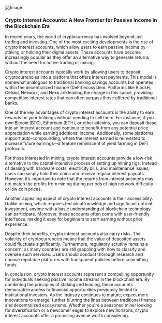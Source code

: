 
![Image](https://github.com/user-attachments/assets/31692037-0104-4703-abd1-696b6a7dd41b)
### Crypto Interest Accounts: A New Frontier for Passive Income in the Blockchain Era

In recent years, the world of cryptocurrency has evolved beyond just trading and investing. One of the most exciting developments is the rise of crypto interest accounts, which allow users to earn passive income by staking or holding their digital assets. These accounts have become increasingly popular as they offer an alternative way to generate returns without the need for active trading or mining.

Crypto interest accounts typically work by allowing users to deposit cryptocurrencies into a platform that offers interest payments. This model is somewhat analogous to traditional banking savings accounts but operates within the decentralized finance (DeFi) ecosystem. Platforms like BlockFi, Celsius Network, and Nexo are leading the charge in this space, providing competitive interest rates that can often surpass those offered by traditional banks.

One of the key advantages of crypto interest accounts is the ability to earn rewards on your holdings without needing to sell them. For instance, if you own Bitcoin (BTC), Ethereum (ETH), or other altcoins, you can deposit these into an interest account and continue to benefit from any potential price appreciation while earning additional income. Additionally, some platforms support auto-compounding, where the interest earned is reinvested to increase future earnings—a feature reminiscent of yield farming in DeFi protocols.

For those interested in mining, crypto interest accounts provide a low-risk alternative to the capital-intensive process of setting up mining rigs. Instead of dealing with hardware costs, electricity bills, and maintenance issues, users can simply hold their coins and receive regular interest payouts. However, it’s important to note that the returns from interest accounts may not match the profits from mining during periods of high network difficulty or low coin prices.

Another appealing aspect of crypto interest accounts is their accessibility. Unlike mining, which requires technical knowledge and significant upfront investment, anyone with a basic understanding of blockchain technology can participate. Moreover, these accounts often come with user-friendly interfaces, making it easy for beginners to start earning without prior experience.

Despite their benefits, crypto interest accounts also carry risks. The volatility of cryptocurrencies means that the value of deposited assets could fluctuate significantly. Furthermore, regulatory scrutiny remains a concern, as many countries are still grappling with how to classify and oversee such services. Users should conduct thorough research and choose reputable platforms with transparent policies before committing funds.

In conclusion, crypto interest accounts represent a compelling opportunity for individuals seeking passive income streams in the blockchain era. By combining the principles of staking and lending, these accounts democratize access to financial opportunities previously limited to institutional investors. As the industry continues to mature, expect more innovations to emerge, further blurring the lines between traditional finance and decentralized ecosystems. Whether you're a seasoned miner looking for diversification or a newcomer eager to explore new horizons, crypto interest accounts offer a promising avenue worth considering.